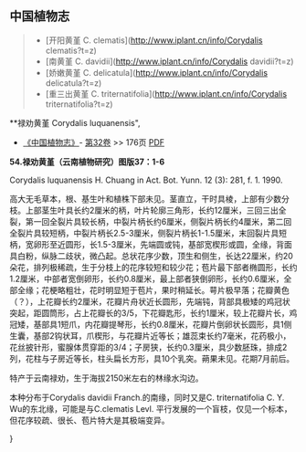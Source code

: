 

## 中国植物志

> * [开阳黄堇  C.  clematis](http://www.iplant.cn/info/Corydalis clematis?t=z)
> * [南黄堇  C.  davidii](http://www.iplant.cn/info/Corydalis davidii?t=z)
> * [娇嫩黄堇  C.  delicatula](http://www.iplant.cn/info/Corydalis delicatula?t=z)
> * [重三出黄堇  C.  triternatifolia](http://www.iplant.cn/info/Corydalis triternatifolia?t=z)


**禄劝黄堇 Corydalis luquanensis",

* [《中国植物志》](http://www.iplant.cn/frps)- [第32卷](http://www.iplant.cn/frps/vol/32) >> 176页 [PDF](http://www.iplant.cn/frps/pdf/32/176.pdf)


**54.禄劝黄堇（云南植物研究）图版37：1-6**

Corydalis luquanensis H. Chuang in Act. Bot. Yunn. 12 (3): 281, f. 1. 1990.

高大无毛草本，根、基生叶和植株下部未见。茎直立，干时具棱，上部有少数分枝。上部茎生叶具长约2厘米的柄，叶片轮廓三角形，长约12厘米，三回三出全裂，第一回全裂片具较长柄，中裂片柄长约6厘米，侧裂片柄长约4厘米，第二回全裂片具较短柄，中裂片柄长2.5-3厘米，侧裂片柄长1-1.5厘米，末回裂片具短柄，宽卵形至近圆形，长1.5-3厘米，先端圆或钝，基部宽楔形或圆，全缘，背面具白粉，纵脉二歧状，微凸起。总状花序少数，顶生和侧生，长达22厘米，约20朵花，排列极稀疏，生于分枝上的花序较短和较少花；苞片最下部者椭圆形，长约1.2厘米，中部者宽倒卵形，长约0.8厘米，最上部者狭倒卵形，长约0.6厘米，全部全缘；花梗略粗壮，花时明显短于苞片，果时稍延长。萼片极早落；花瓣黄色（？），上花瓣长约2厘米，花瓣片舟状近长圆形，先端钝，背部具极矮的鸡冠状突起，距圆筒形，占上花瓣长的3/5，下花瓣匙形，长约1厘米，较上花瓣片长，鸡冠矮，基部具1短爪，内花瓣提琴形，长约0.8厘米，花瓣片倒卵状长圆形，具1侧生囊，基部2钩状耳，爪楔形，与花瓣片近等长；雄蕊束长约7毫米，花药极小，花丝披针形，蜜腺体贯穿距的3/4；子房狭，长约0.3厘米，具少数胚珠，排成2列，花柱与子房近等长，柱头扁长方形，具10个乳突。蒴果未见。花期7月前后。

特产于云南禄劝，生于海拔2150米左右的林缘水沟边。

本种分布于Corydalis davidii Franch.的南缘，同时又是C. triternatifolia C. Y. Wu的东北缘，可能是与C.clematis Levl. 平行发展的一个盲枝，仅见一个标本，但花序较疏、很长、苞片特大是其极端变异。

}